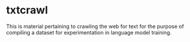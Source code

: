 # txtcrawl

This is material pertaining to crawling the web for text for the purpose of compiling a dataset for experimentation in language model training.
